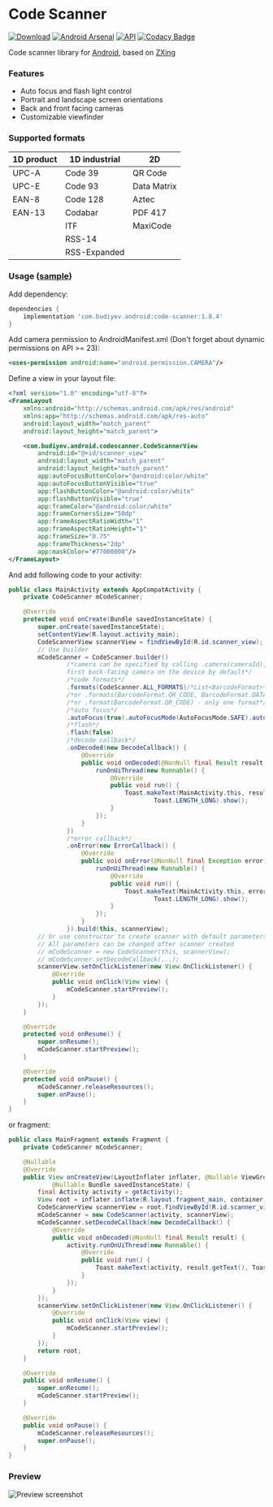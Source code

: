 # Code Scanner
[![Download](https://api.bintray.com/packages/yuriy-budiyev/maven/code-scanner/images/download.svg)](https://bintray.com/yuriy-budiyev/maven/code-scanner/_latestVersion)
[![Android Arsenal](https://img.shields.io/badge/Android%20Arsenal-Code%20Scanner-blue.svg?style=flat)](https://android-arsenal.com/details/1/6095)
[![API](https://img.shields.io/badge/API-14%2B-blue.svg?style=flat)](https://android-arsenal.com/api?level=14)
[![Codacy Badge](https://api.codacy.com/project/badge/Grade/04f32141b2ef480580f709883541b469)](https://www.codacy.com/app/yuriy-budiyev/code-scanner?utm_source=github.com&amp;utm_medium=referral&amp;utm_content=yuriy-budiyev/code-scanner&amp;utm_campaign=Badge_Grade)

Code scanner library for [Android](https://developer.android.com), based on [ZXing](https://github.com/zxing/zxing)

### Features
* Auto focus and flash light control
* Portrait and landscape screen orientations
* Back and front facing cameras
* Customizable viewfinder

### Supported formats
| 1D product | 1D industrial | 2D
| ---------- | ------------- | --------------
| UPC-A      | Code 39       | QR Code
| UPC-E      | Code 93       | Data Matrix
| EAN-8      | Code 128      | Aztec
| EAN-13     | Codabar       | PDF 417
|            | ITF           | MaxiCode
|            | RSS-14        |
|            | RSS-Expanded  |

### Usage ([sample](https://github.com/yuriy-budiyev/lib-demo-app))
Add dependency:
```gradle
dependencies {
    implementation 'com.budiyev.android:code-scanner:1.8.4'
}
```
Add camera permission to AndroidManifest.xml (Don't forget about dynamic permissions on API >= 23):
```xml
<uses-permission android:name="android.permission.CAMERA"/>
```
Define a view in your layout file:
```xml
<?xml version="1.0" encoding="utf-8"?>
<FrameLayout
    xmlns:android="http://schemas.android.com/apk/res/android"
    xmlns:app="http://schemas.android.com/apk/res-auto"
    android:layout_width="match_parent"
    android:layout_height="match_parent">

    <com.budiyev.android.codescanner.CodeScannerView
        android:id="@+id/scanner_view"
        android:layout_width="match_parent"
        android:layout_height="match_parent"
        app:autoFocusButtonColor="@android:color/white"
        app:autoFocusButtonVisible="true"
        app:flashButtonColor="@android:color/white"
        app:flashButtonVisible="true"
        app:frameColor="@android:color/white"
        app:frameCornersSize="50dp"
        app:frameAspectRatioWidth="1"
        app:frameAspectRatioHeight="1"
        app:frameSize="0.75"
        app:frameThickness="2dp"
        app:maskColor="#77000000"/>
</FrameLayout>
```
And add following code to your activity:
```java
public class MainActivity extends AppCompatActivity {
    private CodeScanner mCodeScanner;

    @Override
    protected void onCreate(Bundle savedInstanceState) {
        super.onCreate(savedInstanceState);
        setContentView(R.layout.activity_main);
        CodeScannerView scannerView = findViewById(R.id.scanner_view);
        // Use builder
        mCodeScanner = CodeScanner.builder()
                /*camera can be specified by calling .camera(cameraId),
                first back-facing camera on the device by default*/
                /*code formats*/
                .formats(CodeScanner.ALL_FORMATS)/*List<BarcodeFormat>*/
                /*or .formats(BarcodeFormat.QR_CODE, BarcodeFormat.DATA_MATRIX, ...)*/
                /*or .format(BarcodeFormat.QR_CODE) - only one format*/
                /*auto focus*/
                .autoFocus(true).autoFocusMode(AutoFocusMode.SAFE).autoFocusInterval(2000L)
                /*flash*/
                .flash(false)
                /*decode callback*/
                .onDecoded(new DecodeCallback() {
                    @Override
                    public void onDecoded(@NonNull final Result result) {
                        runOnUiThread(new Runnable() {
                            @Override
                            public void run() {
                                Toast.makeText(MainActivity.this, result.getText(),
                                        Toast.LENGTH_LONG).show();
                            }
                        });
                    }
                })
                /*error callback*/
                .onError(new ErrorCallback() {
                    @Override
                    public void onError(@NonNull final Exception error) {
                        runOnUiThread(new Runnable() {
                            @Override
                            public void run() {
                                Toast.makeText(MainActivity.this, error.getMessage(),
                                        Toast.LENGTH_LONG).show();
                            }
                        });
                    }
                }).build(this, scannerView);
        // Or use constructor to create scanner with default parameters
        // All parameters can be changed after scanner created
        // mCodeScanner = new CodeScanner(this, scannerView);                
        // mCodeScanner.setDecodeCallback(...);                
        scannerView.setOnClickListener(new View.OnClickListener() {
            @Override
            public void onClick(View view) {
                mCodeScanner.startPreview();
            }
        });
    }

    @Override
    protected void onResume() {
        super.onResume();
        mCodeScanner.startPreview();
    }

    @Override
    protected void onPause() {
        mCodeScanner.releaseResources();
        super.onPause();
    }
}
```
or fragment:
```java
public class MainFragment extends Fragment {
    private CodeScanner mCodeScanner;

    @Nullable
    @Override
    public View onCreateView(LayoutInflater inflater, @Nullable ViewGroup container,
            @Nullable Bundle savedInstanceState) {
        final Activity activity = getActivity();
        View root = inflater.inflate(R.layout.fragment_main, container, false);
        CodeScannerView scannerView = root.findViewById(R.id.scanner_view);
        mCodeScanner = new CodeScanner(activity, scannerView);
        mCodeScanner.setDecodeCallback(new DecodeCallback() {
            @Override
            public void onDecoded(@NonNull final Result result) {
                activity.runOnUiThread(new Runnable() {
                    @Override
                    public void run() {
                        Toast.makeText(activity, result.getText(), Toast.LENGTH_SHORT).show();
                    }
                });
            }
        });
        scannerView.setOnClickListener(new View.OnClickListener() {
            @Override
            public void onClick(View view) {
                mCodeScanner.startPreview();
            }
        });        
        return root;
    }

    @Override
    public void onResume() {
        super.onResume();
        mCodeScanner.startPreview();
    }

    @Override
    public void onPause() {
        mCodeScanner.releaseResources();
        super.onPause();
    }
}
```

### Preview
![Preview screenshot](https://raw.githubusercontent.com/yuriy-budiyev/code-scanner/master/images/code_scanner_preview.png)
